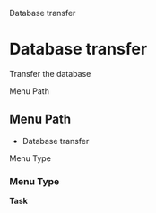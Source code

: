 
Database transfer
# Database transfer


Transfer the database

Menu Path
## Menu Path



- Database transfer

Menu Type
### Menu Type

**Task**

